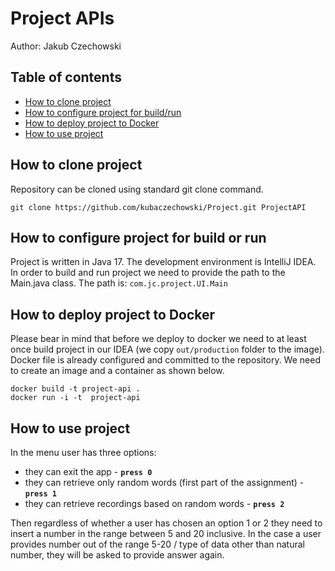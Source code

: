 # Project APIs
Author: Jakub Czechowski

## Table of contents
* [How to clone project](#how-to-clone-project)
* [How to configure project for build/run](#How-to-configure-project-for-build-or-run)
* [How to deploy project to Docker](#How-to-deploy-project-to-Docker)
* [How to use project](#problem-statement)

## How to clone project
Repository can be cloned using standard git clone command. 
```
git clone https://github.com/kubaczechowski/Project.git ProjectAPI
```
## How to configure project for build or run
Project is written in Java 17. The development environment is IntelliJ IDEA. In order to build and run project we need to provide the path to the Main.java class. The path is: `com.jc.project.UI.Main`

## How to deploy project to Docker
Please bear in mind that before we deploy to docker we need to at least once build project in our IDEA (we copy `out/production` folder to the image).
Docker file is already configured and committed to the repository. We need to create an image and a container as shown below.
```Docker
docker build -t project-api .
docker run -i -t  project-api
```

## How to use project
In the menu user has three options:
* they can exit the app - **`press 0`**
* they can retrieve only random words (first part of the assignment) - **`press 1`**
* they can retrieve recordings based on random words - **`press 2`**

Then regardless of whether a user has chosen an option 1 or 2 they need to insert a number in the range between 5 and 20 inclusive.
In the case a user provides number out of the range 5-20  / type of data other than natural number, they will be asked to provide answer again. 
